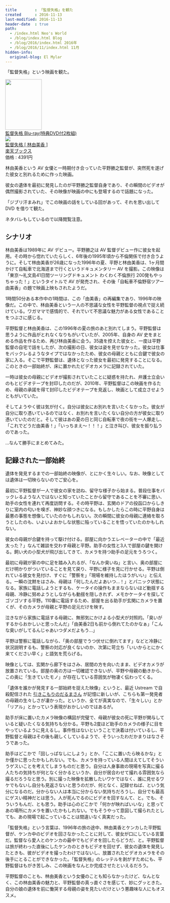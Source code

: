 ```yaml
---
title        : 「監督失格」を観た
created      : 2016-11-13
last-modified: 2016-11-13
header-date  : true
path:
  - /index.html Neo's World
  - /blog/index.html Blog
  - /blog/2016/index.html 2016年
  - /blog/2016/11/index.html 11月
hidden-info:
  original-blog: El Mylar
---
```


「監督失格」という映画を観た。

<div class="ad-amazon">
  <div class="ad-amazon-image">
    <a href="https://www.amazon.co.jp/dp/B006L0BEOO?tag=neos21-22&amp;linkCode=osi&amp;th=1&amp;psc=1">
      <img src="https://m.media-amazon.com/images/I/51Yx6m3JHPL._SL160_.jpg" width="115" height="160">
    </a>
  </div>
  <div class="ad-amazon-info">
    <div class="ad-amazon-title">
      <a href="https://www.amazon.co.jp/dp/B006L0BEOO?tag=neos21-22&amp;linkCode=osi&amp;th=1&amp;psc=1">監督失格 Blu-ray(特典DVD付2枚組)</a>
    </div>
  </div>
</div>

<div class="ad-rakuten">
  <div class="ad-rakuten-image">
    <a href="https://hb.afl.rakuten.co.jp/hgc/g00q0722.waxyc9ff.g00q0722.waxyd017/?pc=https%3A%2F%2Fitem.rakuten.co.jp%2Fbook%2F11475912%2F&amp;m=http%3A%2F%2Fm.rakuten.co.jp%2Fbook%2Fi%2F15678643%2F">
      <img src="https://thumbnail.image.rakuten.co.jp/@0_mall/book/cabinet/0821/4988104070821.jpg?_ex=128x128">
    </a>
  </div>
  <div class="ad-rakuten-info">
    <div class="ad-rakuten-title">
      <a href="https://hb.afl.rakuten.co.jp/hgc/g00q0722.waxyc9ff.g00q0722.waxyd017/?pc=https%3A%2F%2Fitem.rakuten.co.jp%2Fbook%2F11475912%2F&amp;m=http%3A%2F%2Fm.rakuten.co.jp%2Fbook%2Fi%2F15678643%2F">監督失格 [ 林由美香 ]</a>
    </div>
    <div class="ad-rakuten-shop">
      <a href="https://hb.afl.rakuten.co.jp/hgc/g00q0722.waxyc9ff.g00q0722.waxyd017/?pc=https%3A%2F%2Fwww.rakuten.co.jp%2Fbook%2F&amp;m=http%3A%2F%2Fm.rakuten.co.jp%2Fbook%2F">楽天ブックス</a>
    </div>
    <div class="ad-rakuten-price">価格 : 4391円</div>
  </div>
</div>

林由美香という AV 女優と一時期付き合っていた平野勝之監督が、突然死を遂げた彼女と別れるために作った映画。

彼女の遺体を最初に発見したのが平野勝之監督自身であり、その瞬間のビデオが偶然撮影されていた、その映像が映画の中にも登場するので話題になった。

「ジブリ汗まみれ」でこの映画の話をしている回があって、それを思い出して DVD を借りて観た。

ネタバレもしているので以降閲覧注意。

## シナリオ

林由美香は1989年に AV デビュー。平野勝之は AV 監督デビュー作に彼女を起用。その時から惚れていたらしく、6年後の1995年頃から不倫関係で付き合うように。そして林由美香が26歳になった1996年の夏、平野と林由美香は、1ヶ月間かけて自転車で北海道まで行くというドキュメンタリー AV を撮影。この映像は「東京〜礼文島41日間ツーリングドキュメント わくわく不倫旅行 200発もやっちゃった！」というタイトルで AV が発売され、その後「自転車不倫野宿ツアー 由美香」の題で映画上映もされたようだ。

1時間50分ある本作中の1時間は、この「由美香」の再編集であり、1996年の映像だ。この中で、林由美香という一人の不思議な女性を平野監督の視点で捉え続けている。ワガママで感情的で、それでいて不思議な魅力がある女性であることをつぶさに感じる。

平野監督と林由美香は、この1996年の夏の旅のあと別れてしまう。平野監督は思うように作品がとれなくなりもがいていたが、2005年、自身の AV 史をまとめる作品を作るため、再び林由美香に会う。35歳を控えた彼女と、一度は平野監督の自宅で話をしたが、次の撮影の日、彼女は姿を見せなかった。彼女は仕事をバックレるようなタイプではなかったため、彼女の母親とともに合鍵で彼女の家に入る。そこで平野監督は、遺体となった彼女を最初に発見することになる。このときの一部始終が、床に置かれたビデオカメラに記録されていた。

一時は彼女の母親にビデオが撮影されていたことに疑惑を持たれ、弁護士立会いのもとビデオテープを封印したのだが、2010年、平野監督はこの映画を作るため、母親の承諾を得て封印したビデオテープを見返し、映画として成立させようともがいていた。

そしてようやく彼は気が付く。自分は彼女にお別れを言いたくなかった。彼女が自分に取り憑いているのではなく、お別れを言いたくない自分の方が彼女に取り憑いていたのだと。そして彼はあの夏の日と同じ自転車で夜の街を一人爆走し、「これでどうだ由美香！」「いっちまえ～！！！」と泣き叫び、彼女を振り払うのであった。

…なんて勝手にまとめてみた。

## 記録された一部始終

遺体を発見するまでの一部始終の映像が、とにかく生々しい。なお、映像としては遺体は一切映らないのでご安心を。

最初に平野監督が一人で彼女の家を訪ね、留守な様子から始まる。普段仕事をバックレるような人ではないと知っていたことから留守であることを不審に思い、助手の女性を連れて再度訪問する。その時平野は、玄関のドアの投函口からしきりに室内の匂いを嗅ぎ、神妙な顔つきになる。もしかしたらこの時に平野自身は最悪の事態を想像していたのかもしれない。次の瞬間に彼女の母親に連絡を取ろうとしたのも、いよいよおかしな状態に陥っていることを悟っていたのかもしれない。

彼女の母親が合鍵を持って駆け付ける。部屋に向かうエレベーターの中で「最近太った？」なんて雑談を交わす母親と平野。助手の女性と3人で部屋の鍵を開ける。飼い犬の小型犬が飛び出してきて、カメラを持つ助手の足元をうろつく。

最初に母親が家の中に足を踏み入れるが、「なんか臭いね」と言い、奥の部屋にだけ明かりがついていることを見て戻り、平野に様子を見に行かせる。平野は倒れている彼女を見付け、すぐに「警察を」「現場を維持したほうがいい」と伝える。一瞬の沈黙をはさみ、母親は「何したんだよあいつ…！」とパニック状態になる。家族に電話しようとするも、ケータイの操作もままならないほど動揺する母親、冷静に努めようとしながらも動揺を隠しきれず、メモかケータイを探してゴソゴソする平野。110番に電話するため、部屋を出る助手が玄関にカメラを置くが、そのカメラが母親と平野の足元だけを映す。

泣きながら家族に電話する母親に、無邪気にかけよる小型犬が対照的。「臭いがするからおかしいと思ったんだ」「由美香2日も前から倒れてたのかなぁ」「こんな臭いがしてるんじゃあいつダメだよもう…」

平野は警察に電話しながら、「奥の部屋でうつ伏せに倒れてます」などと冷静に状況説明するも、警察の対応が良くないのか、次第に苛立ち「いいからとにかく来てください早く」と語気を荒らげる。

映像としては、玄関から廊下をはさみ、居間の方を向いたまま、ビデオカメラが放置されている。部屋の奥の方は一切確認できないが、平野や母親の動きから、この奥に「生きていたモノ」が存在している雰囲気が物凄く伝わってくる。

「遺体を誰かが発見する一部始終を捉えた映像」というと、最近 Ustream で自殺配信された [引きこもりのだるまさん](http://pixls.jp/I0000770) が記憶に新しいが、こちらも第一発見者の母親の生々しさが凄かった。というか、全てが真実なので、「生々しい」とか「リアル」とかっていう表現がおかしいのではあるが。

助手が床に置いたカメラ映像の構図が完璧で、母親が彼女の死に平野が関与していると疑いたくなる気持ちも分かる。平野も2度ほど助手のカメラの様子に目をやっているように見えるし。事件性はないということで決着は付いているし、平野監督と母親はその後も親しくしているようで、そういったわだかまりはなさそうであった。

助手はどこかで「回しっぱなしにしよう」とか、「ここに置いたら映るかな」とか僅かに思ったかもしれない。でも、カメラを持っている人間はえてしてそういうゲスいことを考えてしまうものだと思う。自分は人身事故の現場を写真に撮る人たちの気持ちが何となく分かるというか、自分が居合わせて撮れる雰囲気なら撮るだろうなと思う。別に撮った映像を拡散したいワケではなく、誰に見せるワケでもないし自分も見返さないと思うのだが、何となく、記録せねば、という気分になるのだ。分からない人は本当に分からない気持ちだろうし、自分でも最高にゲスい精神だとは思う。人が死んでるのにビデオを回すなんて、と。でも、そういうもんだ、とも思う。助手は心のどこかで「何かが映ればいいな」と思ってあの場所にカメラを置いたかもしれない。でもそうやって意図して撮られたとしても、あの現場で起こっていることは間違いなく真実だった。

「監督失格」という言葉は、1996年の旅の途中、林由美香とケンカした平野監督が、ケンカ中のビデオを回さなかったことに対して、彼女が口にしている言葉だ。監督なら愛人とのケンカの最中でもビデオを回したらどうだ、と。平野監督は旅が終わった直後にしたケンカのときもビデオを回せず、彼女の遺体を発見したときも、彼がビデオを撮ったわけではないし、放置されたビデオカメラをその後手にとることができなかった。「監督失格」のレッテルを剥がすためにも、平野監督はもがき苦しみ、この映画をなんとか完成させたといえるだろう。

平野監督のことも、林由美香という女優のことも知らなかったけど、なんとなく、この林由美香の魅力と、平野監督の真っ直ぐさを感じて、妙にグッときた。自分の娘の遺体を前に慟哭する母親の姿を見たいだけという悪趣味な人にもオススメ。
